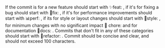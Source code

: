 If the commit is for a new feature should start with ✨feat: , if it's for fixing a bug should start with 🐛fix: , if it's for performance improvements should start with 📊perf: , if its for style or layout changes should start with 🎨style: , for minimum changes with no significant impact 🧹 chore:  and for documentation 📄docs: . Commits that don't fit in any of these categories should start with 🔨refactor: . Commit should be concise and clear, and should not exceed 100 characters.
